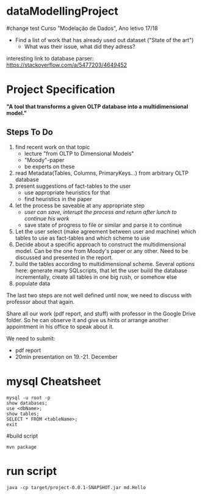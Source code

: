 # dataModellingProject
#change test
Curso "Modelação de Dados", Ano letivo 17/18

 - Find a list of work that has already used out dataset ("State of the art")
    - What was their issue, what did they adress?


interesting link to database parser: https://stackoverflow.com/a/5477203/4649452


# Project Specification

**"A tool that transforms a given OLTP database into a multidimensional model."**

## Steps To Do

1. find recent work on that topic
    - lecture "from OLTP to Dimensional Models"
    - "Moody"-paper
    - be experts on these
2. read Metadata(Tables, Columns, PrimaryKeys...) from arbitrary OLTP database
3. present suggestions of fact-tables to the user
    - use appropriate heuristics for that
    - find heuristics in the paper
4. let the process be saveable at any appropriate step
    - *user can save, interupt the process and return after lunch to continue his work*
    - save state of progress to file or similar and parse it to continue
5. Let the user select (make agreement between user and machine) which tables to use as fact-tables and which scheme to use
6. Decide about a specific approach to construct the multidimensional model. Can be the one from Moody's paper or any other. Need to be discussed and presented in the report.
7. build the tables according to multidimensional scheme. Several options here: generate many SQLscripts, that let the user build the database incrementally, create all tables in one big rush, or somehow else
8. populate data

The last two steps are not well defined until now, we need to discuss with professor about that again.

Share all our work (pdf report, and stuff) with professor in the Google Drive folder. So he can observe it and give us hints or arrange another appointment in his office to speak about it.

We need to submit:
 - pdf report
 - 20min presentation on 19.-21. December

# mysql Cheatsheet
```
mysql -u root -p
show databases;
use <dbName>;
show tables;
SELECT * FROM <tableName>;
exit
```

#build script
```
mvn package
```

# run script
```
java -cp target/project-0.0.1-SNAPSHOT.jar md.Hello
```
